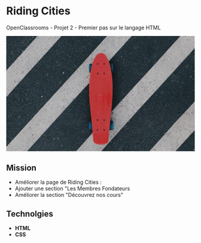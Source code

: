 # Riding Cities
OpenClassrooms - Projet 2 - Premier pas sur le langage HTML

![Riding Cities](./images/header.png)

## Mission 
- Améliorer la page de Riding Cities :
- Ajouter une section "Les Membres Fondateurs
- Améliorer la section "Découvrez nos cours"

## Technolgies
- **HTML**
- **CSS**
